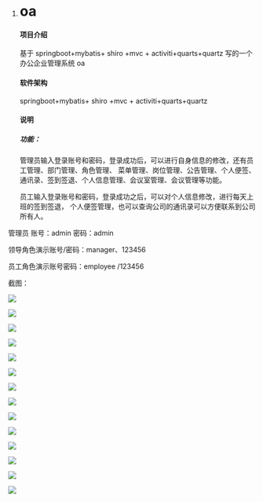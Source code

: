 1. # oa

   #### 项目介绍

   基于 springboot+mybatis+ shiro +mvc + activiti+quarts+quartz 写的一个办公企业管理系统 oa

   #### 软件架构

   springboot+mybatis+ shiro +mvc + activiti+quarts+quartz

   #### 说明

   ##### 功能：

   管理员输入登录账号和密码，登录成功后，可以进行自身信息的修改，还有员工管理、部门管理、角色管理、
   菜单管理、岗位管理、公告管理、个人便签、通讯录、签到签退、个人信息管理、会议室管理、会议管理等功能。
   
   员工输入登录账号和密码，登录成功之后，可以对个人信息修改，进行每天上班的签到签退，
   个人便签管理，也可以查询公司的通讯录可以方便联系到公司所有人。


管理员 账号：admin 密码：admin

领导角色演示账号/密码：manager、123456

员工角色演示账号密码：employee /123456

   

   截图：

![](https://github.com/ynwynw/oa-public/tree/master/截图/图片2.png)

   ![](https://github.com/ynwynw/oa-public/tree/master/截图/图片2.png)

   ![](https://github.com/ynwynw/oa-public/tree/master/截图/图片3.png)

   ![](https://github.com/ynwynw/oa-public/tree/master/截图/图片4.png)

   ![](https://github.com/ynwynw/oa-public/tree/master/截图/图片5.png)

   ![](https://github.com/ynwynw/oa-public/tree/master/截图/图片6.png)

   ![](https://github.com/ynwynw/oa-public/tree/master/截图/图片7.png)

   ![](https://github.com/ynwynw/oa-public/tree/master/截图/图片8.png)

   ![](https://github.com/ynwynw/oa-public/tree/master/截图/图片9.png)

   ![](https://github.com/ynwynw/oa-public/tree/master/截图/图片10.png)
      
   ![](https://github.com/ynwynw/oa-public/tree/master/截图/图片11.png)
      
   ![](https://github.com/ynwynw/oa-public/tree/master/截图/图片12.png)
      
   ![](https://github.com/ynwynw/oa-public/tree/master/截图/图片13.png)

   ![](https://github.com/ynwynw/oa-public/tree/master/截图/图片14.png)